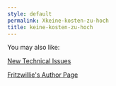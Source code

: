 ```yaml
---
style: default
permalink: Xkeine-kosten-zu-hoch
title: keine-kosten-zu-hoch
---
```

You may also like:

[New Technical Issues](http://scp-wiki.net/new-technical-issues)

[Fritzwillie's Author Page](http://scp-wiki.net/fritzwillie-s-author-page)
